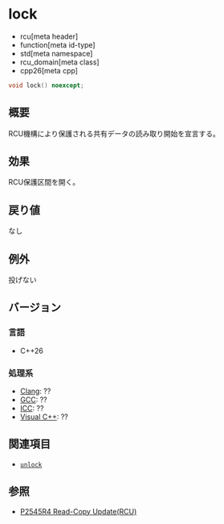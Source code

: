 # lock
* rcu[meta header]
* function[meta id-type]
* std[meta namespace]
* rcu_domain[meta class]
* cpp26[meta cpp]

```cpp
void lock() noexcept;
```

## 概要
RCU機構により保護される共有データの読み取り開始を宣言する。


## 効果
RCU保護区間を開く。


## 戻り値
なし


## 例外
投げない


## バージョン
### 言語
- C++26

### 処理系
- [Clang](/implementation.md#clang): ??
- [GCC](/implementation.md#gcc): ??
- [ICC](/implementation.md#icc): ??
- [Visual C++](/implementation.md#visual_cpp): ??


## 関連項目
- [`unlock`](unlock.md)


## 参照
- [P2545R4 Read-Copy Update(RCU)](https://open-std.org/jtc1/sc22/wg21/docs/papers/2023/p2545r4.pdf)
